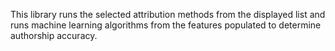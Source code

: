 This library runs the selected attribution methods from the displayed list and runs machine learning algorithms from the features populated to determine authorship accuracy.
